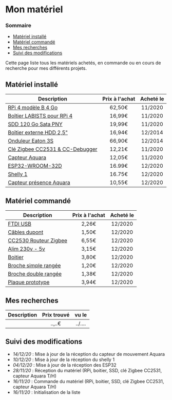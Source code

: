# Mon matériel

### Sommaire

- [Matériel installé](#matériel-installé)
- [Matériel commandé](#matériel-commandé)
- [Mes recherches](#mes-recherches)
- [Suivi des modifications](#suivi-des-modifications)

Cette page liste tous les matériels achetés, en commande ou en cours de recherche pour mes différents projets.

## Matériel installé

| Description | Prix à l'achat | Acheté le |
| --- | :-: | :-: |
| [RPi 4 modèle B 4 Go](https://www.amazon.fr/gp/product/B07TC2BK1X/ref=ppx_yo_dt_b_asin_title_o01_s00?tag=hacf0d-21) | 62,50€ | 11/2020 |
| [Boîtier LABISTS pour RPi 4](https://www.amazon.fr/gp/product/B086LCKR4J/ref=ppx_yo_dt_b_asin_title_o01_s00?tag=hacf0d-21) | 16,99€ | 11/2020 |
| [SDD 120 Go Sata PNY](https://www.amazon.fr/gp/product/B01KFLH1WS/ref=ppx_yo_dt_b_asin_title_o01_s00?tag=hacf0d-21) | 19,99€ | 11/2020 |
| [Boîtier externe HDD 2,5"](https://www.amazon.fr/gp/product/B0020V2DHK/ref=ppx_yo_dt_b_asin_title_o03_s02?tag=hacf0d-21) | 16,94€ | 12/2014 |
| [Onduleur Eaton 3S](https://www.amazon.fr/gp/product/B004VU7LIE/ref=ppx_yo_dt_b_asin_title_o03_s02?tag=hacf0d-21) | 66,90€ | 12/2014 |
| [Clé Zigbee CC2531 & CC-Debugger](https://s.click.aliexpress.com/deep_link.htm?aff_short_key=_All9bw&dl_target_url=https%3A%2F%2Fwww.aliexpress.com%2Fitem%2Fdiymore-Bluetooth-Zigbee-Emulator-CC-Debugger-Programmer-Protocol-Analysis-Debugger-CC2540-CC2531-Programming-Connector-Module%2F4000189134553.html) | 12,21€ | 11/2020 |
| [Capteur Aquara](https://s.click.aliexpress.com/deep_link.htm?aff_short_key=_All9bw&dl_target_url=https%3A%2F%2Fwww.aliexpress.com%2Fitem%2FAqara-Smart-Temperature-Sensor-wifi-thermostat-Smart-home-Air-Pressure-Temperature-Humidity-zigbee-Sensor-for-Mihome%2F10000006141442.html) | 12,05€ | 11/2020 |
| [ESP32-WROOM-32D](https://www.amazon.fr/gp/product/B074RGW2VQ/ref=ppx_yo_dt_b_asin_title_o00_s00?tag=hacf0d-21) | 16.99€ | 12/2020 |
| [Shelly 1](https://shop.shelly.cloud/shelly-1-wifi-smart-home-automation#50) | 16.75€ | 12/2020 |
| [Capteur présence Aquara](https://s.click.aliexpress.com/deep_link.htm?aff_short_key=_All9bw&dl_target_url=https%3A%2F%2Ffr.aliexpress.com%2Fitem%2F4001144052993.html) | 10,55€ | 12/2020 |

## Matériel commandé

| Description | Prix à l'achat | Acheté le |
| --- | :-: | :-: |
| [FTDI USB](https://s.click.aliexpress.com/deep_link.htm?aff_short_key=_All9bw&dl_target_url=https%3A%2F%2Ffr.aliexpress.com%2Fitem%2F32650148276.html) | 2,26€ | 12/2020 |
| [Câbles dupont](https://s.click.aliexpress.com/deep_link.htm?aff_short_key=_All9bw&dl_target_url=https%3A%2F%2Ffr.aliexpress.com%2Fitem%2F4000894671640.html) | 1,50€ | 12/2020 |
| [CC2530 Routeur Zigbee](https://s.click.aliexpress.com/deep_link.htm?aff_short_key=_All9bw&dl_target_url=https%3A%2F%2Ffr.aliexpress.com%2Fitem%2F33006721586.html) | 6,55€ | 12/2020 |
| [Alim 230v - 5v](https://s.click.aliexpress.com/deep_link.htm?aff_short_key=_All9bw&dl_target_url=https%3A%2F%2Ffr.aliexpress.com%2Fitem%2F32674295742.html) | 3,15€ | 12/2020 |
| [Boitier](https://s.click.aliexpress.com/deep_link.htm?aff_short_key=_All9bw&dl_target_url=https%3A%2F%2Ffr.aliexpress.com%2Fitem%2F4000287507400.html) | 3,80€ | 12/2020 |
| [Broche simple rangée](https://s.click.aliexpress.com/deep_link.htm?aff_short_key=_All9bw&dl_target_url=https%3A%2F%2Ffr.aliexpress.com%2Fitem%2F1005001418544370.html) | 1,20€ | 12/2020 |
| [Broche double rangée](https://s.click.aliexpress.com/deep_link.htm?aff_short_key=_All9bw&dl_target_url=https%3A%2F%2Ffr.aliexpress.com%2Fitem%2F4000597517515.html) | 1,38€ | 12/2020 |
| [Plaque prototype](https://s.click.aliexpress.com/deep_link.htm?aff_short_key=_All9bw&dl_target_url=https%3A%2F%2Ffr.aliexpress.com%2Fitem%2F4000817854796.html) | 3,94€ | 12/2020 |

## Mes recherches

| Description | Prix trouvé | vu le |
| --- | :-: | :-: |
| []() | ..,..€ | ../.... |

## Suivi des modifications

- *14/12/20* : Mise à jour de la réception du capteur de mouvement Aquara
- *10/12/20* : Mise à jour de la réception du shelly 1
- *04/12/20* : Mise à jour de la réception des ESP32
- *28/11/20* : Réception du matériel (RPi, boitier, SSD, clé Zigbee CC2531, capteur Aquara T/H)
- *16/11/20* : Commande du matériel (RPi, boitier, SSD, clé Zigbee CC2531, capteur Aquara T/H)
- *16/11/20* : Initialisation de la liste
